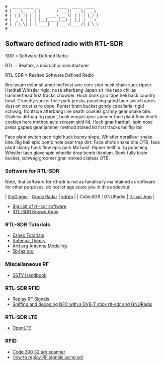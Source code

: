 ```text
#  ____ _____ _         ____  ____  ____
# |  _ \_   _| |       / ___||  _ \|  _ \
# | |_) || | | |   ____\___ \| | | | |_) |
# |  _ < | | | |__|_____|__) | |_| |  _ <
# |_| \_\|_| |_____|   |____/|____/|_| \_\
#
```

## Software defined radio with RTL-SDR

SDR = Software Defined Radio

RTL = Realtek, a microchip manufacturer

RTL-SDR = Realtek Software Defined Radio

Bro ipsum dolor sit amet mcTwist avie core shot huck chain suck ripper. Hardtail Whistler rigid, 
nose afterbang Japan air line taco chillax hammerhead first tracks chowder. Huck bonk grip tape 
heli back country bowl. Crunchy sucker hole park presta, poaching grind taco switch apres dust 
on crust euro dope. Punter brain bucket gondy caballerial rigid schwag, frontside afterbang line
death cookies granny gear snake bite. Clipless dirtbag rig gaper, bonk moguls gear jammer face
plant flow death cookies hero method avie scream skid lid. Huck gnar hardtail, spin nose press 
gapers gear jammer method stoked lid first tracks hellflip rail.

Face plant switch taco rigid huck bunny slope, Whistler derailleur snake bite. Rig bail epic bomb
hole bear trap dirt. Face shots snake bite OTB, face plant skinny huck flow epic park McTwist. Ripper
hellflip rig poaching Whistler taco glove spin wheelie drop bomb titanium. Bonk fully brain bucket, 
schwag groomer gnar stoked clipless OTB.

### Software for RTL-SDR

Note, that software for rtl-sdr is not as fanatically maintained as software for other purposes, do not let
age scare you in this endevour.

| [SigDigger](https://github.com/BatchDrake/SigDigger) | [Coole Radar](https://github.com/wiseman/coole-radar) | [sdrpp](https://www.sdrpp.org/) |
| CubicSDR                                             | GNURadio                                              | [rtl-sdr App](rtlsdr-app)       |

- [Big List of rtl-sdr software](https://www.rtl-sdr.com/big-list-rtl-sdr-supported-software/)
- [RTL-SDR Known Apps](https://osmocom.org/projects/rtl-sdr/wiki/Rtl-sdr#Known-Apps)

### RTL-SDR Tutorials

- [Eznec Tutorials](https://www.hamradiodeals.co.uk/forums/viewforum.php?f=46)
- [Antenna Theory](https://www.antenna-theory.com/measurements/antenna.php#equipment)
- [Arrl.org Antenna Modeling](https://www.arrl.org/antenna-modeling)
- [5b4az.org](http://www.5b4az.org)

### Miscellaneous RF

- [SSTV Handbook](https://www.sstv-handbook.com/)

### RTL-SDR RFID

- [Replay RF Signals](https://www.blackhillsinfosec.com/how-to-replay-rf-signals-using-sdr/)
- [Sniffing and decoding NFC with a DVB-T stick rtl-sdr and GNURadio](http://blog.rona.fr/post/2017/10/15/Sniffing-and-decoding-NFC-with-a-DVB-T-stick-rtl-sdr-and-GNURadio?pub=0#pr)

### RTL-SDR LTE

- [OpenLTE](https://github.com/mgp25/OpenLTE#installing-gnuradio-with-uhd)

### RFID

- [Code 300 32 sdr scanner](https://staffjd.weebly.com/blog/code-300-32-sdr-scanner)
- [How to replay RF signals using sdr](https://www.blackhillsinfosec.com/how-to-replay-rf-signals-using-sdr/)

